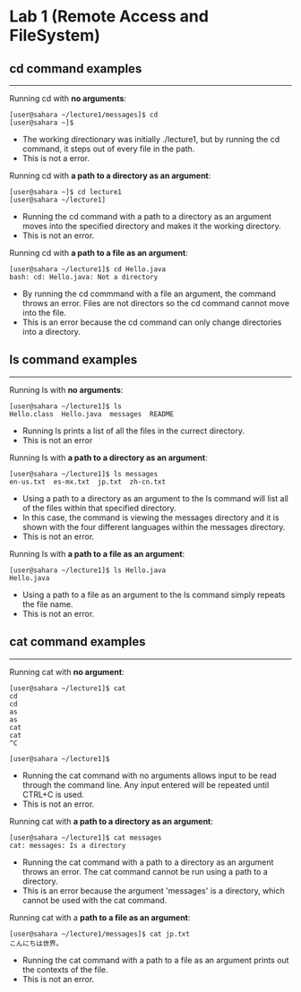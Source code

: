 # Lab 1 (Remote Access and FileSystem)

## cd command examples
***
Running cd with **no arguments**:
```
[user@sahara ~/lecture1/messages]$ cd
[user@sahara ~]$
```
- The working directionary was initially ./lecture1, but by running the cd command, it steps out of every file in the path. 
- This is not a error.

Running cd with **a path to a directory as an argument**:
```
[user@sahara ~]$ cd lecture1
[user@sahara ~/lecture1]
```
- Running the cd command with a path to a directory as an argument moves into the specified directory and makes it the working directory.
- This is not an error.

Running cd with **a path to a file as an argument**:
```
[user@sahara ~/lecture1]$ cd Hello.java
bash: cd: Hello.java: Not a directory
```
- By running the cd commmand with a file an argument, the command throws an error. Files are not directors so the cd command cannot move into the file.
- This is an error because the cd command can only change directories into a directory.

## ls command examples
***
Running ls with **no arguments**:
```
[user@sahara ~/lecture1]$ ls
Hello.class  Hello.java  messages  README
```
- Running ls prints a list of all the files in the currect directory.
- This is not an error

Running ls with **a path to a directory as an argument**:
```
[user@sahara ~/lecture1]$ ls messages
en-us.txt  es-mx.txt  jp.txt  zh-cn.txt
```
- Using a path to a directory as an argument to the ls command will list all of the files within that specified directory. 
- In this case, the command is viewing the messages directory and it is shown with the four different languages within the messages directory.
- This is not an error.

Running ls with **a path to a file as an argument**:
```
[user@sahara ~/lecture1]$ ls Hello.java
Hello.java
```
- Using a path to a file as an argument to the ls command simply repeats the file name.
- This is not an error.

## cat command examples
***

Running cat with **no argument**:
```
[user@sahara ~/lecture1]$ cat
cd
cd
as
as
cat
cat
^C

[user@sahara ~/lecture1]$ 
```
- Running the cat command with no arguments allows input to be read through the command line. Any input entered will be repeated until CTRL+C is used.
- This is not an error.

Running cat with **a path to a directory as an argument**:
```
[user@sahara ~/lecture1]$ cat messages
cat: messages: Is a directory
```
- Running the cat command with a path to a directory as an argument throws an error. The cat command cannot be run using a path to a directory.
- This is an error because the argument 'messages' is a directory, which cannot be used with the cat command.

Running cat with a **path to a file as an argument**:
```
[user@sahara ~/lecture1/messages]$ cat jp.txt
こんにちは世界。
```
- Running the cat command with a path to a file as an argument prints out the contexts of the file.
- This is not an error.
